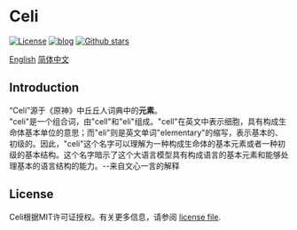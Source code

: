 # Celi
[![License](https://img.shields.io/badge/license-MIT-blue.svg)](https://github.com/kenith-z/Celi/blob/main/LICENSE)
[![blog](https://img.shields.io/badge/Blog-Kenith–Zhang-blueviolet.svg)](https://www.hcworld.xyz)
[![Github stars](https://img.shields.io/github/stars/kenith-z/Celi.svg)](https://github.com/kenith-z/Celi)

[English](README.md) [简体中文](README.zh_CN.md)

## Introduction  

“Celi”源于《原神》中丘丘人词典中的**元素**。  
"celi"是一个组合词，由"cell"和"eli"组成。"cell"在英文中表示细胞，具有构成生命体基本单位的意思；而"eli"则是英文单词"elementary"的缩写，表示基本的、初级的。因此，"celi"这个名字可以理解为一种构成生命体的基本元素或者一种初级的基本结构。这个名字暗示了这个大语言模型具有构成语言的基本元素和能够处理基本的语言结构的能力。--来自文心一言的解释


## License  
  
Celi根据MIT许可证授权。有关更多信息，请参阅 [license file](https://github.com/kenith-z/Celi/blob/main/LICENSE).  
 